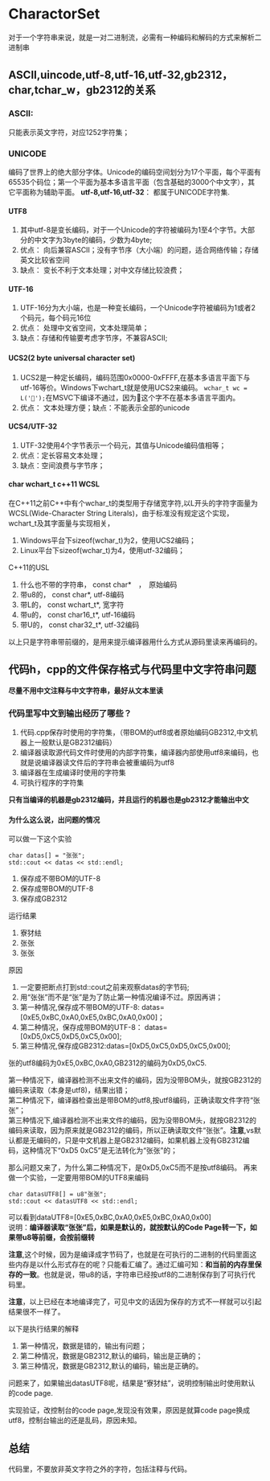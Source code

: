 # CharactorSet
对于一个字符串来说，就是一对二进制流，必需有一种编码和解码的方式来解析二进制串
## ASCII,uincode,utf-8,utf-16,utf-32,gb2312，char,tchar_w，gb2312的关系

### ASCII:
   只能表示英文字符，对应1252字符集；
### UNICODE
   编码了世界上的绝大部分字体。Unicode的编码空间划分为17个平面，每个平面有65535个码位；第一个平面为基本多语言平面（包含基础的3000个中文字），其它平面称为辅助平面。 
__utf-8,utf-16,utf-32__： 都属于UNICODE字符集.

#### UTF8
1. 其中utf-8是变长编码，对于一个Unicode的字符被编码为1至4个字节。大部分的中文字为3byte的编码，少数为4byte; 
2. 优点： 向后兼容ASCII；没有字节序（大小端）的问题，适合网络传输；存储英文比较省空间
3. 缺点： 变长不利于文本处理；对中文存储比较浪费；

#### UTF-16
1. UTF-16分为大小端，也是一种变长编码，一个Unicode字符被编码为1或者2个码元，每个码元16位
2. 优点： 处理中文省空间，文本处理简单；
3. 缺点：存储和传输要考虑字节序，不兼容ASCII; 

#### UCS2(2 byte universal character set)　
1. UCS2是一种定长编码，编码范围0x0000-0xFFFF,在基本多语言平面下与utf-16等价。Windows下wchart_t就是使用UCS2来编码。
`wchar_t wc = L('𪚥');`在MSVC下编译不通过，因为𪚥这个字不在基本多语言平面内。
2. 优点： 文本处理方便；缺点：不能表示全部的unicode

#### UCS4/UTF-32
1. UTF-32使用4个字节表示一个码元，其值与Unicode编码值相等；
2. 优点：定长容易文本处理；
3. 缺点：空间浪费与字节序；
 


#### char wchart_t c++11 WCSL
在C++11之前C++中有个wchar_t的类型用于存储宽字符,以L开头的字符字面量为WCSL(Wide-Character String Literals)，由于标准没有规定这个实现，wchart_t及其字面量与实现相关，
1. Windows平台下sizeof(wchar_t)为2，使用UCS2编码；
2. Linux平台下sizeof(wchar_t)为4，使用utf-32编码；

C++11的USL
1. 什么也不带的字符串， const char*　，　原始编码 
2. 带u8的，  const char*, utf-8编码
3. 带L的，   const wchart_t*, 宽字符
4. 带u的，   const char16_t*, utf-16编码
5. 带U的，   const char32_t*, utf-32编码

以上只是字符串带前缀的，是用来提示编译器用什么方式从源码里读来再编码的。

## 代码h，cpp的文件保存格式与代码里中文字符串问题
__尽量不用中文注释与中文字符串，最好从文本里读__

### 代码里写中文到输出经历了哪些？
1. 代码.cpp保存时使用的字符集，（带BOM的utf8或者原始编码GB2312,中文机器上一般默认是GB2312编码）
2. 编译器读取源代码文件时使用的内部字符集，编译器内部使用utf8来编码，也就是说编译器读文件后的字符串会被重编码为utf8
3. 编译器在生成编译时使用的字符集
4. 可执行程序的字符集

__只有当编译的机器是gb2312编码，并且运行的机器也是gb2312才能输出中文__

#### 为什么这么说，出问题的情况
可以做一下这个实验  

	char datas[] = "张张";
	std::cout << datas << std::endl;

1. 保存成不带BOM的UTF-8
2. 保存成带BOM的UTF-8
3. 保存成GB2312  

运行结果  

1. 寮犲紶
2. 张张
3. 张张

原因
1. 一定要把断点打到std::cout之前来观察datas的字节码; 
2. 用“张张”而不是“张”是为了防止第一种情况编译不过。原因再讲；
2. 第一种情况,保存成不带BOM的UTF-8: datas=[0xE5,0xBC,0xA0,0xE5,0xBC,0xA0,0x00]；
3. 第二种情况，保存成带BOM的UTF-8： datas=[0xD5,0xC5,0xD5,0xC5,0x00];
4. 第三种情况,保存成GB2312:datas=[0xD5,0xC5,0xD5,0xC5,0x00];

张的utf8编码为0xE5,0xBC,0xA0,GB2312的编码为0xD5,0xC5.   

第一种情况下，编译器检测不出来文件的编码，因为没带BOM头，就按GB2312的编码来读取（本身是utf8)，结果出错；  
第二种情况下，编译器检查出是带BOM的utf8,按utf8编码，正确读取文件字符“张张”；  
第三种情况下,编译器检测不出来文件的编码，因为没带BOM头，就按GB2312的编码来读取，因为原来就是GB2312的编码，所以正确读取文件“张张”。__注意__,vs默认都是无编码的，只是中文机器上是GB2312编码，如果机器上没有GB2312编码，这种情况下“0xD5 0xC5”是无法转化为“张张”的；

那么问题又来了，为什么第二种情况下，是0xD5,0xC5而不是按utf8编码。
再来做一个实验，一定要用带BOM的UTF8来编码

	char datasUTF8[] = u8"张张";
	std::cout << datasUTF8 << std::endl;

可以看到dataUTF8=[0xE5,0xBC,0xA0,0xE5,0xBC,0xA0,0x00]  
说明：__编译器读取“张张”后，如果是默认的，就按默认的Code Page转一下，如果带u8等前缀，会按前缀转__

__注意__,这个时候，因为是编译成字节码了，也就是在可执行的二进制的代码里面这些内存是以什么形式存在的呢？只能看汇编了。通过汇编可知：__和当前的内存里保存的一致__。也就是说，带u8的话，字符串已经按utf8的二进制保存到了可执行代码里。

__注意__，以上已经在本地编译完了，可见中文的话因为保存的方式不一样就可以引起结果很不一样了。 

以下是执行结果的解释
1. 第一种情况，数据是错的，输出有问题；
2. 第二种情况，数据是GB2312,默认的编码，输出是正确的；
3. 第三种情况，数据是GB2312,默认的编码，输出是正确的。

问题来了，如果输出datasUTF8呢，结果是“寮犲紶”，说明控制输出时使用默认的code page.

实现验证，改控制台的code page,发现没有效果，原因是就算code page换成utf8，控制台输出的还是乱码，原因未知。 


## 总结
代码里，不要放非英文字符之外的字符，包括注释与代码。










